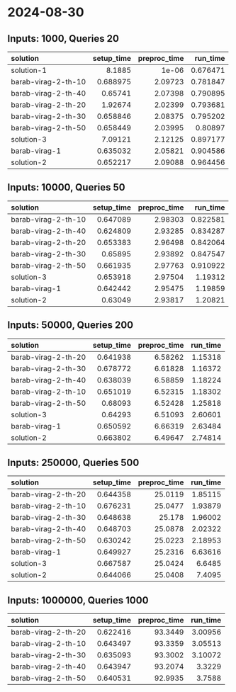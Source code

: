 # 2024-08-30

## Inputs: 1000, Queries 20

| solution            |   setup_time |   preproc_time |   run_time |
|:--------------------|-------------:|---------------:|-----------:|
| solution-1          |     8.1885   |        1e-06   |   0.676471 |
| barab-virag-2-th-10 |     0.688975 |        2.09723 |   0.781847 |
| barab-virag-2-th-40 |     0.65741  |        2.07398 |   0.790895 |
| barab-virag-2-th-20 |     1.92674  |        2.02399 |   0.793681 |
| barab-virag-2-th-30 |     0.658846 |        2.08375 |   0.795202 |
| barab-virag-2-th-50 |     0.658449 |        2.03995 |   0.80897  |
| solution-3          |     7.09121  |        2.12125 |   0.897177 |
| barab-virag-1       |     0.635032 |        2.05821 |   0.904586 |
| solution-2          |     0.652217 |        2.09088 |   0.964456 |

## Inputs: 10000, Queries 50

| solution            |   setup_time |   preproc_time |   run_time |
|:--------------------|-------------:|---------------:|-----------:|
| barab-virag-2-th-10 |     0.647089 |        2.98303 |   0.822581 |
| barab-virag-2-th-40 |     0.624809 |        2.93285 |   0.834287 |
| barab-virag-2-th-20 |     0.653383 |        2.96498 |   0.842064 |
| barab-virag-2-th-30 |     0.65895  |        2.93892 |   0.847547 |
| barab-virag-2-th-50 |     0.661935 |        2.97763 |   0.910922 |
| solution-3          |     0.653918 |        2.97504 |   1.19312  |
| barab-virag-1       |     0.642442 |        2.95475 |   1.19859  |
| solution-2          |     0.63049  |        2.93817 |   1.20821  |

## Inputs: 50000, Queries 200

| solution            |   setup_time |   preproc_time |   run_time |
|:--------------------|-------------:|---------------:|-----------:|
| barab-virag-2-th-20 |     0.641938 |        6.58262 |    1.15318 |
| barab-virag-2-th-30 |     0.678772 |        6.61828 |    1.16372 |
| barab-virag-2-th-40 |     0.638039 |        6.58859 |    1.18224 |
| barab-virag-2-th-10 |     0.651019 |        6.52315 |    1.18302 |
| barab-virag-2-th-50 |     0.68093  |        6.52428 |    1.25818 |
| solution-3          |     0.64293  |        6.51093 |    2.60601 |
| barab-virag-1       |     0.650592 |        6.66319 |    2.63484 |
| solution-2          |     0.663802 |        6.49647 |    2.74814 |

## Inputs: 250000, Queries 500

| solution            |   setup_time |   preproc_time |   run_time |
|:--------------------|-------------:|---------------:|-----------:|
| barab-virag-2-th-20 |     0.644358 |        25.0119 |    1.85115 |
| barab-virag-2-th-10 |     0.676231 |        25.0477 |    1.93879 |
| barab-virag-2-th-30 |     0.648638 |        25.178  |    1.96002 |
| barab-virag-2-th-40 |     0.648703 |        25.0878 |    2.02322 |
| barab-virag-2-th-50 |     0.630242 |        25.0223 |    2.18953 |
| barab-virag-1       |     0.649927 |        25.2316 |    6.63616 |
| solution-3          |     0.667587 |        25.0424 |    6.6485  |
| solution-2          |     0.644066 |        25.0408 |    7.4095  |

## Inputs: 1000000, Queries 1000

| solution            |   setup_time |   preproc_time |   run_time |
|:--------------------|-------------:|---------------:|-----------:|
| barab-virag-2-th-20 |     0.622416 |        93.3449 |    3.00956 |
| barab-virag-2-th-10 |     0.643497 |        93.3359 |    3.05513 |
| barab-virag-2-th-30 |     0.635093 |        93.3002 |    3.10072 |
| barab-virag-2-th-40 |     0.643947 |        93.2074 |    3.3229  |
| barab-virag-2-th-50 |     0.640531 |        92.9935 |    3.7588  |